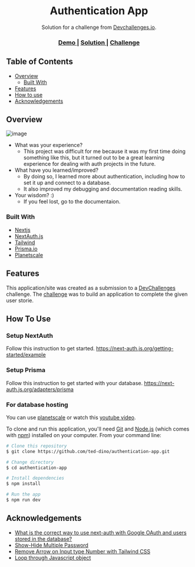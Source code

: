 <h1 align="center">Authentication App</h1>

<div align="center">
   Solution for a challenge from  <a href="http://devchallenges.io" target="_blank">Devchallenges.io</a>.
</div>

<div align="center">
  <h3>
    <a href="https://authentication-app-taupe.vercel.app/">
      Demo
    </a>
    <span> | </span>
    <a href="https://{your-url-to-the-solution}">
      Solution
    </a>
    <span> | </span>
    <a href="https://devchallenges.io/challenges/N1fvBjQfhlkctmwj1tnw">
      Challenge
    </a>
  </h3>
</div> 

## Table of Contents

- [Overview](#overview)
  - [Built With](#built-with)
- [Features](#features)
- [How to use](#how-to-use)
- [Acknowledgements](#acknowledgements)

## Overview

![image](https://user-images.githubusercontent.com/84649871/198542446-ffcdba61-c905-4c30-b4a0-0ab8f154e73e.png)

- What was your experience?
   - This project was difficult for me because it was my first time doing something like this, but it turned out to be a great learning experience for dealing with auth projects in the future. 
- What have you learned/improved?
   - By doing so, I learned more about authentication, including how to set it up and connect to a database. 
   - It also improved my debugging and documentation reading skills. 
- Your wisdom? :)
   - If you feel lost, go to the documentaion.

### Built With

- [Nextjs](https://nextjs.org/)
- [NextAuth.js](https://next-auth.js.org/)
- [Tailwind](https://tailwindcss.com/)
- [Prisma.io](https://www.prisma.io/)
- [Planetscale](https://planetscale.com/)

## Features

This application/site was created as a submission to a [DevChallenges](https://devchallenges.io/challenges) challenge. The [challenge](https://devchallenges.io/challenges/N1fvBjQfhlkctmwj1tnw) was to build an application to complete the given user storie.

## How To Use

### Setup NextAuth

Follow this instruction to get started. https://next-auth.js.org/getting-started/example

### Setup Prisma

Follow this instruction to get started with your database. https://next-auth.js.org/adapters/prisma

### For database hosting 
You can use [planetscale](https://planetscale.com/) or watch this [youtube video](https://youtu.be/prjMJtXCR-g).

To clone and run this application, you'll need [Git](https://git-scm.com) and [Node.js](https://nodejs.org/en/download/) (which comes with [npm](http://npmjs.com)) installed on your computer. From your command line:

```bash
# Clone this repository
$ git clone https://github.com/ted-dino/authentication-app.git

# Change directory
$ cd authentication-app

# Install dependencies
$ npm install

# Run the app
$ npm run dev
```

## Acknowledgements

- [What is the correct way to use next-auth with Google OAuth and users stored in the database?](https://stackoverflow.com/questions/69011814/what-is-the-correct-way-to-use-next-auth-with-google-oauth-and-users-stored-in-t)
- [Show-Hide Multiple Password](https://stackoverflow.com/questions/71679442/show-hide-multiple-password-in-react-js)
- [Remove Arrow on Input type Number with Tailwind CSS](https://stackoverflow.com/questions/71296535/how-to-remove-arrow-on-input-type-number-with-tailwind-css)
- [Loop through Javascript object](https://stackoverflow.com/questions/684672/how-do-i-loop-through-or-enumerate-a-javascript-object#:~:text=using%20the%20new%20object.entries()%20method)
